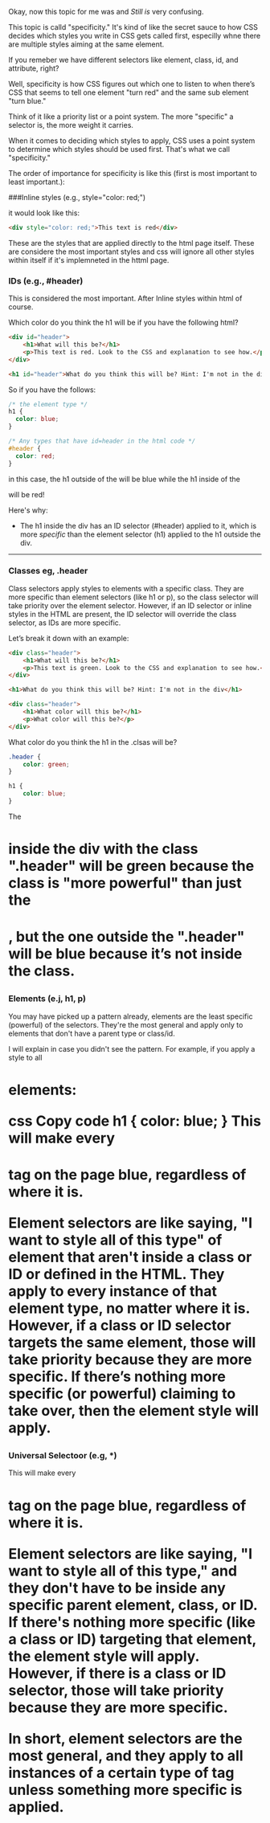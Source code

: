 Okay, now this topic for me was and *Still is* very confusing. 

This topic is calld "specificity." It's kind of like the secret sauce to how CSS decides which styles you write in CSS gets called first, especilly whne there are multiple styles aiming at the same element. 

If you remeber we have different selectors like element, class, id, and attribute, right?

Well, specificity is how CSS figures out which one to listen to when there’s CSS that seems to tell one element "turn red" and the same sub element "turn blue."

Think of it like a priority list or a point system. The more "specific" a selector is, the more weight it carries.

When it comes to deciding which styles to apply, CSS uses a point system to determine which styles should be used first. That's what we call "specificity."

The order of importance for specificity is like this (first is most important to least important.):

###Inline styles (e.g., style="color: red;")

it would look like this:

```html
<div style="color: red;">This text is red</div>

```
These are the styles that are applied directly to the html page itself. These are considere the most important styles and css will ignore all other styles within itself if it's implemneted in the httml page.

### IDs (e.g., #header)
This is considered the most important. After Inline styles within html of course.

Which color do you think the h1 will be if you have the following html?

```html
<div id="header">
    <h1>What will this be?</h1>
    <p>This text is red. Look to the CSS and explanation to see how.</p>
</div>

<h1 id="header">What do you think this will be? Hint: I'm not in the div</h1>
```
So if you have the follows:

```css
/* the element type */
h1 {
  color: blue;
}

/* Any types that have id=header in the html code */
#header {
  color: red;
}
```
in this case, the h1 outside of the will be blue while the h1 inside of the <div> will be red! 

Here's why:
* The h1 inside the div has an ID selector (#header) applied to it, which is more *specific* than the element selector (h1) applied to the h1 outside the div.

---
### Classes eg, .header 

Class selectors apply styles to elements with a specific class. They are more specific than element selectors (like h1 or p), so the class selector will take priority over the element selector. However, if an ID selector or inline styles in the HTML are present, the ID selector will override the class selector, as IDs are more specific.

Let’s break it down with an example:
```html
<div class="header">
    <h1>What will this be?</h1>
    <p>This text is green. Look to the CSS and explanation to see how.</p>
</div>

<h1>What do you think this will be? Hint: I'm not in the div</h1>

<div class="header">
    <h1>What color will this be?</h1>
    <p>What color will this be?</p>
</div>

```
What color do you think the h1 in the .clsas will be?

```css
.header {
    color: green;  
}

h1 {
    color: blue;
}
```
The <h1> inside the div with the class ".header" will be green because the class is "more powerful" than just the <h1>, but the one outside the ".header" will be blue because it’s not inside the class.

### Elements (e.j, h1, p)
You may have picked up a pattern already, elements are the least specific (powerful) of the selectors. They're the most general and apply only to elements that don't have a parent type or class/id. 

I will explain in case you didn't see the pattern. 
For example, if you apply a style to all <h1> elements:

css
Copy code
h1 {
  color: blue;
}
This will make every <h1> tag on the page blue, regardless of where it is.

Element selectors are like saying, "I want to style all of this type" of element that aren't inside a class or ID or defined in the HTML. They apply to every instance of that element type, no matter where it is. However, if a class or ID selector targets the same element, those will take priority because they are more specific. If there’s nothing more specific (or powerful) claiming to take over, then the element style will apply.

### Universal Selectoor (e.g, *)

This will make every <h1> tag on the page blue, regardless of where it is.

Element selectors are like saying, "I want to style all of this type," and they don't have to be inside any specific parent element, class, or ID. If there's nothing more specific (like a class or ID) targeting that element, the element style will apply. However, if there is a class or ID selector, those will take priority because they are more specific.

In short, element selectors are the most general, and they apply to all instances of a certain type of tag unless something more specific is applied.